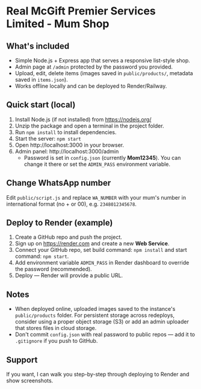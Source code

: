 # Real McGift Premier Services Limited - Mum Shop

## What's included
- Simple Node.js + Express app that serves a responsive list-style shop.
- Admin page at `/admin` protected by the password you provided.
- Upload, edit, delete items (images saved in `public/products/`, metadata saved in `items.json`).
- Works offline locally and can be deployed to Render/Railway.

## Quick start (local)
1. Install Node.js (if not installed) from https://nodejs.org/
2. Unzip the package and open a terminal in the project folder.
3. Run `npm install` to install dependencies.
4. Start the server: `npm start`
5. Open http://localhost:3000 in your browser.
6. Admin panel: http://localhost:3000/admin
   - Password is set in `config.json` (currently **Mom12345**). You can change it there or set the `ADMIN_PASS` environment variable.

## Change WhatsApp number
Edit `public/script.js` and replace `WA_NUMBER` with your mum's number in international format (no + or 00), e.g. `2348012345678`.

## Deploy to Render (example)
1. Create a GitHub repo and push the project.
2. Sign up on https://render.com and create a new **Web Service**.
3. Connect your GitHub repo, set build command: `npm install` and start command: `npm start`.
4. Add environment variable `ADMIN_PASS` in Render dashboard to override the password (recommended).
5. Deploy — Render will provide a public URL.

## Notes
- When deployed online, uploaded images saved to the instance's `public/products` folder. For persistent storage across redeploys, consider using a proper object storage (S3) or add an admin uploader that stores files in cloud storage.
- Don't commit `config.json` with real password to public repos — add it to `.gitignore` if you push to GitHub.

## Support
If you want, I can walk you step-by-step through deploying to Render and show screenshots.
